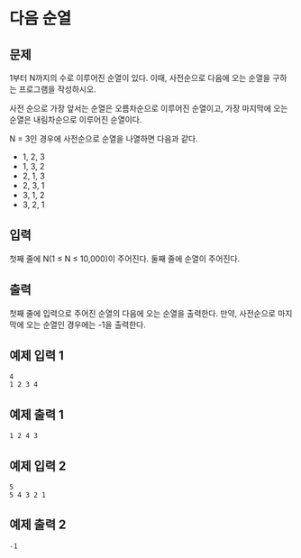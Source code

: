 # 다음 순열

## 문제
1부터 N까지의 수로 이루어진 순열이 있다. 이때, 사전순으로 다음에 오는 순열을 구하는 프로그램을 작성하시오.

사전 순으로 가장 앞서는 순열은 오름차순으로 이루어진 순열이고, 가장 마지막에 오는 순열은 내림차순으로 이루어진 순열이다.

N = 3인 경우에 사전순으로 순열을 나열하면 다음과 같다.

- 1, 2, 3
- 1, 3, 2
- 2, 1, 3
- 2, 3, 1
- 3, 1, 2
- 3, 2, 1

## 입력
첫째 줄에 N(1 ≤ N ≤ 10,000)이 주어진다. 둘째 줄에 순열이 주어진다.

## 출력
첫째 줄에 입력으로 주어진 순열의 다음에 오는 순열을 출력한다. 만약, 사전순으로 마지막에 오는 순열인 경우에는 -1을 출력한다.

## 예제 입력 1
```
4
1 2 3 4
```
## 예제 출력 1
```
1 2 4 3
```
## 예제 입력 2
```
5
5 4 3 2 1
```
## 예제 출력 2
```
-1
```